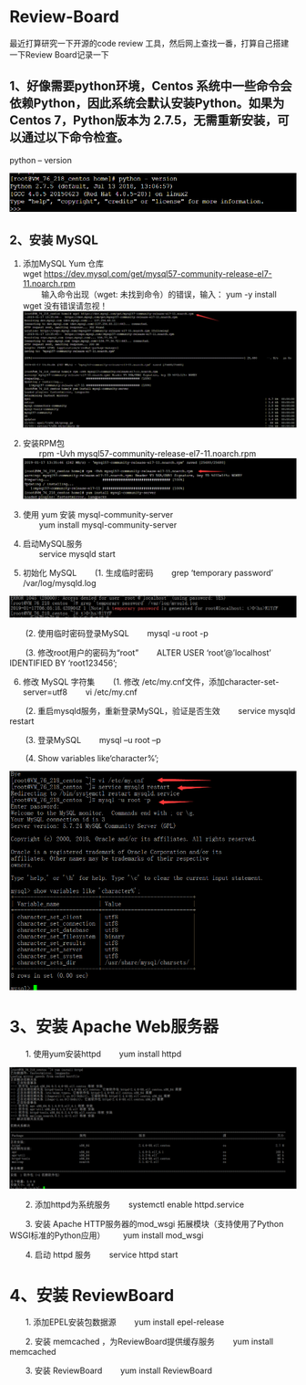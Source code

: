 # Review-Board

最近打算研究一下开源的code review 工具，然后网上查找一番，打算自己搭建一下Review Board记录一下    

## 1、好像需要python环境，Centos 系统中一些命令会依赖Python，因此系统会默认安装Python。如果为Centos 7，Python版本为 2.7.5，无需重新安装，可以通过以下命令检查。    

python – version    

![Image 下载文件](https://github.com/liweiDiao/Review-Board/blob/master/images/1.png)    

## 2、安装 MySQL    

1. 添加MySQL Yum 仓库    
   wget https://dev.mysql.com/get/mysql57-community-release-el7-11.noarch.rpm     
   输入命令出现（wget: 未找到命令）的错误，输入：  yum -y install wget     没有错误请忽视！    
  ![Image 下载文件](https://github.com/liweiDiao/Review-Board/blob/master/images/2.png)    
  
2. 安装RPM包     
  rpm -Uvh mysql57-community-release-el7-11.noarch.rpm    
  ![Image 下载文件](https://github.com/liweiDiao/Review-Board/blob/master/images/3.png)  

3. 使用 yum 安装 mysql-community-server     
  yum install mysql-community-server    
  
4. 启动MySQL服务     
  service mysqld start    

5. 初始化 MySQL
  (1. 生成临时密码 
  grep ‘temporary password’ /var/log/mysqld.log
  
  ![Image 下载文件](https://github.com/liweiDiao/Review-Board/blob/master/images/4.png) 

  (2. 使用临时密码登录MySQL 
  mysql -u root -p

  (3. 修改root用户的密码为“root” 
  ALTER USER ‘root’@’localhost’ IDENTIFIED BY ‘root123456’;
  
6. 修改 MySQL 字符集
  (1. 修改 /etc/my.cnf文件，添加character-set-server=utf8 
  vi /etc/my.cnf

  (2. 重启mysqld服务，重新登录MySQL，验证是否生效 
  service mysqld restart

  (3. 登录MySQL 
  mysql –u root –p

  (4. Show variables like‘character%’;
  
  ![Image 下载文件](https://github.com/liweiDiao/Review-Board/blob/master/images/5.png) 
 
# 3、安装 Apache Web服务器
  1. 使用yum安装httpd 
  yum install httpd

![Image 下载文件](https://github.com/liweiDiao/Review-Board/blob/master/images/6.png) 

  2. 添加httpd为系统服务 
  systemctl enable httpd.service

  3. 安装 Apache HTTP服务器的mod_wsgi 拓展模块（支持使用了Python WSGI标准的Python应用） 
  yum install mod_wsgi

  4. 启动 httpd 服务 
  service httpd start
 
 # 4、安装 ReviewBoard
  1. 添加EPEL安装包数据源 
  yum install epel-release

  2. 安装 memcached ，为ReviewBoard提供缓存服务 
  yum install memcached

  3. 安装 ReviewBoard 
  yum install ReviewBoard

 
  
